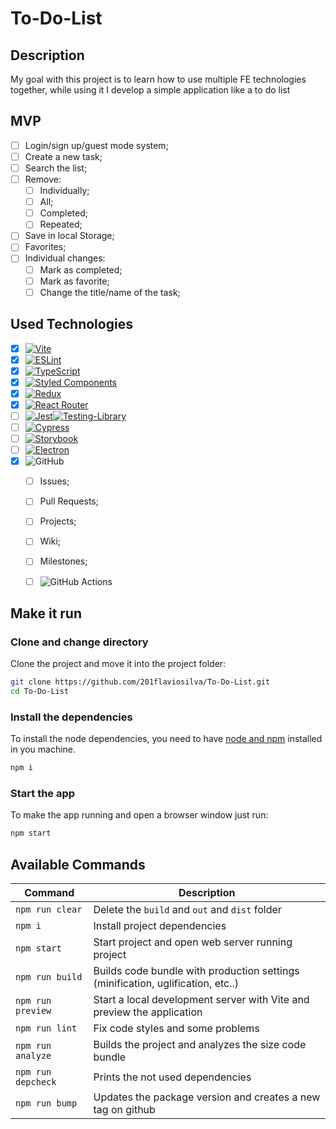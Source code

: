 # To-Do-List

## Description

My goal with this project is to learn how to use multiple FE technologies together, while using it I develop a simple application like a to do list

## MVP

- [ ]  Login/sign up/guest mode system;
- [ ]  Create a new task;
- [ ]  Search the list;
- [ ]  Remove:
     - [ ] Individually;
     - [ ] All;
     - [ ] Completed;
     - [ ] Repeated;
- [ ] Save in local Storage;
- [ ] Favorites;
- [ ] Individual changes:
     - [ ] Mark as completed;
     - [ ] Mark as favorite;
     - [ ] Change the title/name of the task;

## Used Technologies

- [x]  [![Vite](https://img.shields.io/badge/vite-%23646CFF.svg?style=for-the-badge&logo=vite&logoColor=white)](https://vitejs.dev/)
- [x]  [![ESLint](https://img.shields.io/badge/ESLint-4B3263?style=for-the-badge&logo=eslint&logoColor=white)](https://eslint.org/)
- [x]  [![TypeScript](https://img.shields.io/badge/typescript-%23007ACC.svg?style=for-the-badge&logo=typescript&logoColor=white)](https://www.typescriptlang.org/)
- [x]  [![Styled Components](https://img.shields.io/badge/styled--components-DB7093?style=for-the-badge&logo=styled-components&logoColor=white)](https://styled-components.com/)
- [x]  [![Redux](https://img.shields.io/badge/redux-%23593d88.svg?style=for-the-badge&logo=redux&logoColor=white)](https://redux.js.org/)
- [x]  [![React Router](https://img.shields.io/badge/React_Router-CA4245?style=for-the-badge&logo=react-router&logoColor=white)](https://reactrouter.com/en/main)
- [ ]  [![Jest](https://img.shields.io/badge/-jest-%23C21325?style=for-the-badge&logo=jest&logoColor=white)](https://jestjs.io/)[![Testing-Library](https://img.shields.io/badge/-TestingLibrary-%23E33332?style=for-the-badge&logo=testing-library&logoColor=white)](https://testing-library.com/)
- [ ]  [![Cypress](https://img.shields.io/badge/-cypress-%23E5E5E5?style=for-the-badge&logo=cypress&logoColor=058a5e)](https://www.cypress.io/)
- [ ]  [![Storybook](https://img.shields.io/badge/-Storybook-FF4785?style=for-the-badge&logo=storybook&logoColor=white)](https://storybook.js.org/)
- [ ]  [![Electron](https://img.shields.io/badge/Electron-191970?style=for-the-badge&logo=Electron&logoColor=white)](https://www.electronjs.org/)
- [x]  ![GitHub](https://img.shields.io/badge/github-%23121011.svg?style=for-the-badge&logo=github&logoColor=white)
    - [ ]  Issues;
    - [ ]  Pull Requests;
    - [ ]  Projects;
    - [ ]  Wiki;
    - [ ]  Milestones;
    - [ ]  ![GitHub Actions](https://img.shields.io/badge/github%20actions-%232671E5.svg?style=for-the-badge&logo=githubactions&logoColor=white)


## Make it run

### Clone and change directory

Clone the project and move it into the project folder:

```sh
git clone https://github.com/201flaviosilva/To-Do-List.git
cd To-Do-List
```

### Install the dependencies

To install the node dependencies, you need to have [node and npm](https://nodejs.org) installed in you machine.

```sh
npm i
```

### Start the app

To make the app running and open a browser window just run:

```sh
npm start
```

## Available Commands

| Command            | Description                                                                     |
| ------------------ | ------------------------------------------------------------------------------- |
| `npm run clear`    | Delete the `build` and `out` and `dist` folder                                  |
| `npm i`            | Install project dependencies                                                    |
| `npm start`        | Start project and open web server running project                               |
| `npm run build`    | Builds code bundle with production settings (minification, uglification, etc..) |
| `npm run preview`  | Start a local development server with Vite and preview the application          |
| `npm run lint`     | Fix code styles and some problems                                               |
| `npm run analyze`  | Builds the project and analyzes the size code bundle                            |
| `npm run depcheck` | Prints the not used dependencies                                                |
| `npm run bump`     | Updates the package version and creates a new tag on github                     |

